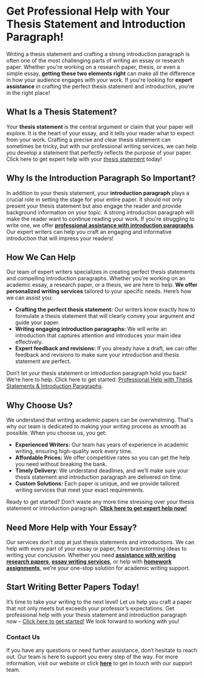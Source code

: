 # Get Professional Help with Your Thesis Statement and Introduction Paragraph!

Writing a thesis statement and crafting a strong introduction paragraph is often one of the most challenging parts of writing an essay or research paper. Whether you're working on a research paper, thesis, or even a simple essay, **getting these two elements right** can make all the difference in how your audience engages with your work. If you're looking for **expert assistance** in crafting the perfect thesis statement and introduction, you're in the right place!

## What Is a Thesis Statement?

Your **thesis statement** is the central argument or claim that your paper will explore. It is the heart of your essay, and it tells your reader what to expect from your work. Crafting a precise and clear thesis statement can sometimes be tricky, but with our professional writing services, we can help you develop a statement that perfectly reflects the purpose of your paper. Click here to get expert help with your [thesis statement](https://tinyurl.com/topessay?keyword=thesis+statement+introduction+paragraph) today!

## Why Is the Introduction Paragraph So Important?

In addition to your thesis statement, your **introduction paragraph** plays a crucial role in setting the stage for your entire paper. It should not only present your thesis statement but also engage the reader and provide background information on your topic. A strong introduction paragraph will make the reader want to continue reading your work. If you're struggling to write one, we offer [**professional assistance with introduction paragraphs**](https://tinyurl.com/topessay?keyword=thesis+statement+introduction+paragraph). Our expert writers can help you craft an engaging and informative introduction that will impress your readers!

## How We Can Help

Our team of expert writers specializes in creating perfect thesis statements and compelling introduction paragraphs. Whether you're working on an academic essay, a research paper, or a thesis, we are here to help. **We offer personalized writing services** tailored to your specific needs. Here’s how we can assist you:

- **Crafting the perfect thesis statement:** Our writers know exactly how to formulate a thesis statement that will clearly convey your argument and guide your paper.
- **Writing engaging introduction paragraphs:** We will write an introduction that captures attention and introduces your main idea effectively.
- **Expert feedback and revisions:** If you already have a draft, we can offer feedback and revisions to make sure your introduction and thesis statement are perfect.

Don’t let your thesis statement or introduction paragraph hold you back! We’re here to help. Click here to get started: [Professional Help with Thesis Statements & Introduction Paragraphs](https://tinyurl.com/topessay?keyword=thesis+statement+introduction+paragraph).

## Why Choose Us?

We understand that writing academic papers can be overwhelming. That's why our team is dedicated to making your writing process as smooth as possible. When you choose us, you get:

- **Experienced Writers:** Our team has years of experience in academic writing, ensuring high-quality work every time.
- **Affordable Prices:** We offer competitive rates so you can get the help you need without breaking the bank.
- **Timely Delivery:** We understand deadlines, and we’ll make sure your thesis statement and introduction paragraph are delivered on time.
- **Custom Solutions:** Each paper is unique, and we provide tailored writing services that meet your exact requirements.

Ready to get started? Don’t waste any more time stressing over your thesis statement or introduction paragraph. **[Click here to get expert help now!](https://tinyurl.com/topessay?keyword=thesis+statement+introduction+paragraph)**

## Need More Help with Your Essay?

Our services don't stop at just thesis statements and introductions. We can help with every part of your essay or paper, from brainstorming ideas to writing your conclusion. Whether you need [**assistance with writing research papers**](https://tinyurl.com/topessay?keyword=thesis+statement+introduction+paragraph), [**essay writing services**](https://tinyurl.com/topessay?keyword=thesis+statement+introduction+paragraph), or help with [**homework assignments**](https://tinyurl.com/topessay?keyword=thesis+statement+introduction+paragraph), we’re your one-stop solution for academic writing support.

## Start Writing Better Papers Today!

It’s time to take your writing to the next level! Let us help you craft a paper that not only meets but exceeds your professor’s expectations. Get professional help with your thesis statement and introduction paragraph now – [Click here to get started!](https://tinyurl.com/topessay?keyword=thesis+statement+introduction+paragraph) We look forward to working with you!

### Contact Us

If you have any questions or need further assistance, don’t hesitate to reach out. Our team is here to support you every step of the way. For more information, visit our website or click [**here**](https://tinyurl.com/topessay?keyword=thesis+statement+introduction+paragraph) to get in touch with our support team.
